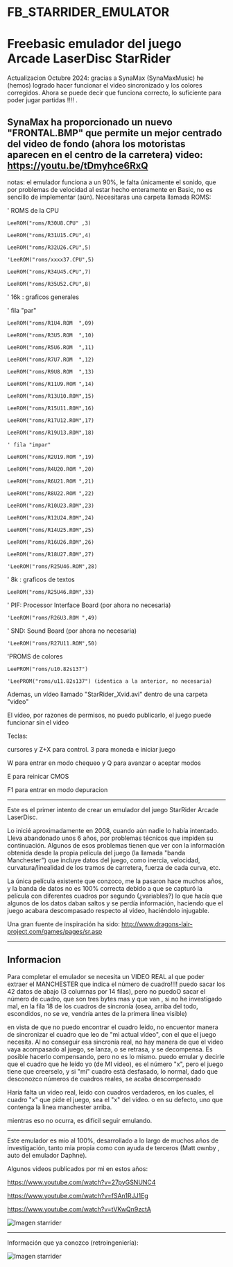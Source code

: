 # FB_STARRIDER_EMULATOR
Freebasic emulador del juego Arcade LaserDisc StarRider
====================================================================

Actualizacion Octubre 2024:
gracias a SynaMax (SynaMaxMusic) he (hemos) logrado hacer funcionar el video sincronizado y los colores corregidos. Ahora se puede decir que funciona correcto, lo suficiente para poder jugar partidas !!!! 
.

SynaMax ha proporcionado un nuevo "FRONTAL.BMP" que permite un mejor centrado del video de fondo (ahora los motoristas aparecen en el centro de la carretera)
video:
https://youtu.be/tDmyhce6RxQ
-------------------------------------------------------------
notas:
el emulador funciona a un 90%, le falta únicamente el sonido, que por problemas de velocidad al estar hecho enteramente en Basic, no es sencillo de implementar (aún).
Necesitaras una carpeta llamada ROMS:

' ROMS de la CPU

	LeeROM("roms/R30U8.CPU" ,3) 
 
	LeeROM("roms/R31U15.CPU",4) 
 
	LeeROM("roms/R32U26.CPU",5) 
 
  	'LeeROM("roms/xxxx37.CPU",5) 
   
	LeeROM("roms/R34U45.CPU",7) 
 
	LeeROM("roms/R35U52.CPU",8) 


' 16k : graficos generales	

   ' fila "par"
   
	LeeROM("roms/R1U4.ROM  ",09)
 
	LeeROM("roms/R3U5.ROM  ",10)
 
	LeeROM("roms/R5U6.ROM  ",11)
 
	LeeROM("roms/R7U7.ROM  ",12)
 
	LeeROM("roms/R9U8.ROM  ",13)
 
	LeeROM("roms/R11U9.ROM ",14)
 
	LeeROM("roms/R13U10.ROM",15) 	
 
	LeeROM("roms/R15U11.ROM",16) 
 
	LeeROM("roms/R17U12.ROM",17)
 
	LeeROM("roms/R19U13.ROM",18) 
 
	' fila "impar"	
 
	LeeROM("roms/R2U19.ROM ",19)
 
	LeeROM("roms/R4U20.ROM ",20)
 
	LeeROM("roms/R6U21.ROM ",21)
 
	LeeROM("roms/R8U22.ROM ",22)
 
	LeeROM("roms/R10U23.ROM",23)
 
	LeeROM("roms/R12U24.ROM",24)
 
	LeeROM("roms/R14U25.ROM",25)
 
	LeeROM("roms/R16U26.ROM",26)
 
	LeeROM("roms/R18U27.ROM",27)
 
	'LeeROM("roms/R25U46.ROM",28)
 

' 8k : graficos de textos	

	LeeROM("roms/R25U46.ROM",33)
 

' PIF: Processor Interface Board (por ahora no necesaria)

	'LeeROM("roms/R26U3.ROM ",49)
 

' SND: Sound Board (por ahora no necesaria)

	'LeeROM("roms/R27U11.ROM",50)
 

'PROMS de colores

	LeePROM("roms/u10.82s137")
 
	'LeePROM("roms/u11.82s137") (identica a la anterior, no necesaria)
 

 Ademas, un vídeo llamado "StarRider_Xvid.avi" dentro de una carpeta "video" 
 
 El vídeo, por razones de permisos, no puedo publicarlo, el juego puede funcionar sin el video

 Teclas:
 
 cursores y Z+X para control. 3 para moneda e iniciar juego
 
 W para entrar en modo chequeo y Q para avanzar o aceptar modos
 
 E para reinicar CMOS
 
 F1 para entrar en modo depuracion
 
 ----------------------------------------------


Este es el primer intento de crear un emulador del juego StarRider Arcade LaserDisc.

Lo inicié aproximadamente en 2008, cuando aún nadie lo había intentado. Lleva abandonado unos 6 años, por problemas técnicos que impiden su continuación.
Algunos de esos problemas tienen que ver con la información obtenida desde la propia película del juego (la llamada "banda Manchester") que incluye datos del juego, como inercia, velocidad, curvatura/linealidad de los tramos de carretera, fuerza de cada curva, etc.

La única película existente que conzoco, me la pasaron hace muchos años, y la banda de datos no es 100% correcta debido a que se capturó la película con diferentes cuadros por segundo (¿variables?) lo que hacía que algunos de los datos daban saltos y se perdía información, haciendo que el juego acabara descompasado respecto al video, haciéndolo injugable.


Una gran fuente de inspiración ha sido:
http://www.dragons-lair-project.com/games/pages/sr.asp

------------------------------------------
Informacion
--
Para completar el emulador se necesita un VIDEO REAL al que poder extraer el MANCHESTER que indica el número de cuadro!!!!
puedo sacar los 42 datos de abajo (3 columnas por 14 filas), pero no puedoO sacar el número de cuadro, que son tres bytes mas
y que van , si no he investigado mal, en la fila 18 de los cuadros de sincronía (osea, arriba del todo, escondidos, no se ve, vendría antes de la primera línea visible)

en vista de que no puedo encontrar el cuadro leído, no encuentor manera de sincronizar el cuadro que leo de "mi actual vídeo", con el que el juego necesita.
Al no conseguir esa sincronía real, no hay manera de que el video vaya acompasado al juego, se lanza, o se retrasa, y se decompensa.
Es posible hacerlo compensando, pero no es lo mismo. puedo emular y decirle que el cuadro que he leído yo (de MI video), es el número "x", pero el juego tiene que creerselo, y si "mi" cuadro está desfasado, lo normal, dado que desconozco números de cuadros reales, se acaba descompensado

Haría falta un video real, leido con cuadros verdaderos, en los cuales, el cuadro "x" que pide el juego, sea el "x" del video.
o en su defecto, uno que contenga la linea manchester arriba.

mientras eso no ocurra, es difícil seguir emulando.

-------------------------------------------
Este emulador es mio al 100%, desarrollado a lo largo de muchos años de investigación, tanto mia propia como con ayuda de terceros (Matt ownby , auto del emulador Daphne).

Algunos videos publicados por mi en estos años:

https://www.youtube.com/watch?v=27pyGSNUNC4

https://www.youtube.com/watch?v=fSAn1RJJ1Eg

https://www.youtube.com/watch?v=tVKwQn9zctA


![Imagen starrider](https://github.com/jepalza/FB_STARRIDER_EMULATOR/blob/main/fb_starrider.png)

---------------------------------------
Información que ya conozco (retroingeniería):

![Imagen starrider](https://github.com/jepalza/FB_STARRIDER_EMULATOR/blob/main/info/ya_conocidos.png)
